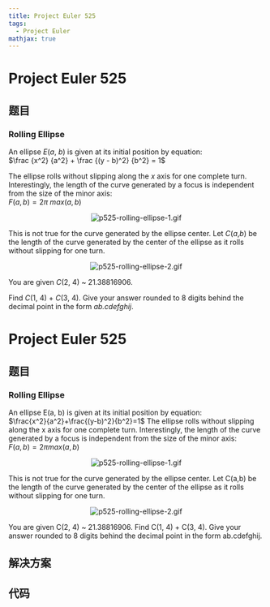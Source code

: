 ```yaml
---
title: Project Euler 525
tags:
  - Project Euler
mathjax: true
---
```

<escape><!-- more --></escape>
    
# Project Euler 525
## 题目
### Rolling Ellipse

An ellipse <var>E</var>(<var>a</var>, <var>b</var>) is given at its initial position by equation:<br />
$\frac {x^2} {a^2} + \frac {(y - b)^2} {b^2} = 1$

The ellipse rolls without slipping along the <var>x</var> axis for one complete turn. Interestingly, the length of the curve generated by a focus is independent from the size of the minor axis:<br />
$F(a,b) =  2 \pi \text{ } max(a,b)$

<div align="center"><img src="project/images/p525-rolling-ellipse-1.gif" alt="p525-rolling-ellipse-1.gif" /></div>

This is not true for the curve generated by the ellipse center. Let <var>C</var>(<var>a</var>,<var>b</var>) be the length of the curve generated by the center of the ellipse as it rolls without slipping for one turn.

<div align="center"><img src="project/images/p525-rolling-ellipse-2.gif" alt="p525-rolling-ellipse-2.gif" /></div>

You are given <var>C</var>(2, 4) ~ 21.38816906.

Find <var>C</var>(1, 4) + <var>C</var>(3, 4). Give your answer rounded to 8 digits behind the decimal point in the form <i>ab.cdefghij</i>.


# Project Euler 525
## 题目
### Rolling Ellipse

An ellipse E(a, b) is given at its initial position by equation:<br>$\frac{x^2}{a^2}+\frac{(y-b)^2}{b^2}=1$
The ellipse rolls without slipping along the x axis for one complete turn. Interestingly, the length of the curve generated by a focus is independent from the size of the minor axis:<br>$F(a,b)=2\pi max(a,b)$
<center><img src="https://projecteuler.net/project/images/p525-rolling-ellipse-1.gif" alt="p525-rolling-ellipse-1.gif"></center>

This is not true for the curve generated by the ellipse center. Let C(a,b) be the length of the curve generated by the center of the ellipse as it rolls without slipping for one turn.
<center><img src="https://projecteuler.net/project/images/p525-rolling-ellipse-2.gif" alt="p525-rolling-ellipse-2.gif"></center>

You are given C(2, 4) ~ 21.38816906.
Find C(1, 4) + C(3, 4). Give your answer rounded to 8 digits behind the decimal point in the form ab.cdefghij.


## 解决方案


## 代码


